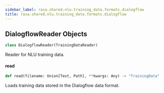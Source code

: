 ```yaml
---
sidebar_label: rasa.shared.nlu.training_data.formats.dialogflow
title: rasa.shared.nlu.training_data.formats.dialogflow
---
```

## DialogflowReader Objects

```python
class DialogflowReader(TrainingDataReader)
```

Reader for NLU training data.

#### read

```python
def read(filename: Union[Text, Path], **kwargs: Any) -> "TrainingData"
```

Loads training data stored in the Dialogflow data format.

